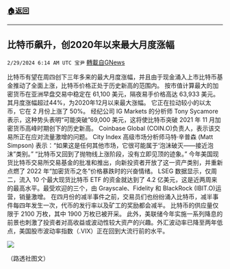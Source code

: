 ###  [:house:返回](README.md)
---


## 比特币飙升，创2020年以来最大月度涨幅
`2/29/2024 6:14 AM UTC 宝尹` [轉載自GNews](https://gnews.org/articles/2351807)

 比特币有望在周四创下三年多来的最大月度涨幅，并且由于现金涌入上市比特币基金推动了全面上涨，比特币价格正处于历史新高的范围内。
按市值计算最大的加密货币在亚洲早盘交易中稳定在 61,100 美元，隔夜易手价格高达 63,933 美元。其月度涨幅超过44%，为2020年12月以来最大涨幅。
它正在拉动较小的以太币，它在 2 月份上涨了 50%。
经纪公司 IG Markets 的分析师 Tony Sycamore 表示，这种势头表明“可能突破”69,000 美元，这将使比特币突破 2021 年 11 月加密货币高峰时期创下的历史新高。
Coinbase Global (COIN.O)负责人，表示该交易所正在应对流量激增的问题。
City Index 高级市场分析师马特·辛普森 (Matt Simpson) 表示：“如果这是任何其他市场，它很可能属于‘泡沫破灭——接近泡沫”类别。”
“比特币又回到了抛物线上涨阶段，没有立即见顶的迹象。”
今年美国现货比特币交易所交易基金的批准和推出，向新投资者开放了这一资产类别，并重新点燃了 2022 年“加密货币之冬”价格暴跌时的兴奋情绪。
LSEG 数据显示，仅周二，流入 10 个最大现货比特币 ETF 的资金就达到了 4.2 亿美元，这是近两周来的最高水平。最受欢迎的三个，由 Grayscale、Fidelity 和 BlackRock (IBIT.O)运营，销量激增。
在四月份的减半事件之前，交易员们也纷纷涌入比特币，减半事件每四年发生一次，代币的发行率以及矿工的奖励都会减半。
比特币的供应量仅限于 2100 万枚，其中 1900 万枚已被开采。
此外，美联储今年实施一系列降息的前景也刺激了投资者对高收益或波动性较大资产的兴趣。外汇波动率已降至两年低点，美国股市波动率指数（.VIX）正在回到大流行前的水平。

![](https://i.imgur.com/Lp79XIV.png)

（路透社图文）


